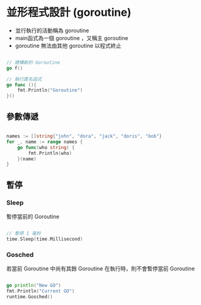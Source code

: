 # 並形程式設計 (goroutine)

* 並行執行的活動稱為 goroutine
* main函式為一個 goroutine ，又稱主 goroutine
* goroutine 無法由其他 goroutine 以程式終止

```go

// 建構新的 Goroutine
go f() 

// 執行匿名函式
go func (){
    fmt.Println("Goroutine")
}()

```

## 參數傳遞

```go

names := []string{"john", "dora", "jack", "doris", "bob"}
for _, name := range names {
    go func(who string) {
        fmt.Println(who)
    }(name)
}


```

## 暫停

### Sleep

暫停當前的 Goroutine

```go

// 暫停 1 毫秒
time.Sleep(time.Millisecond)

```

### Gosched

若當前 Goroutine 中尚有其餘 Goroutine 在執行時，則不會暫停當前 Goroutine

```go

go println("New GO")
fmt.Println("Current GO")
runtime.Gosched()

```